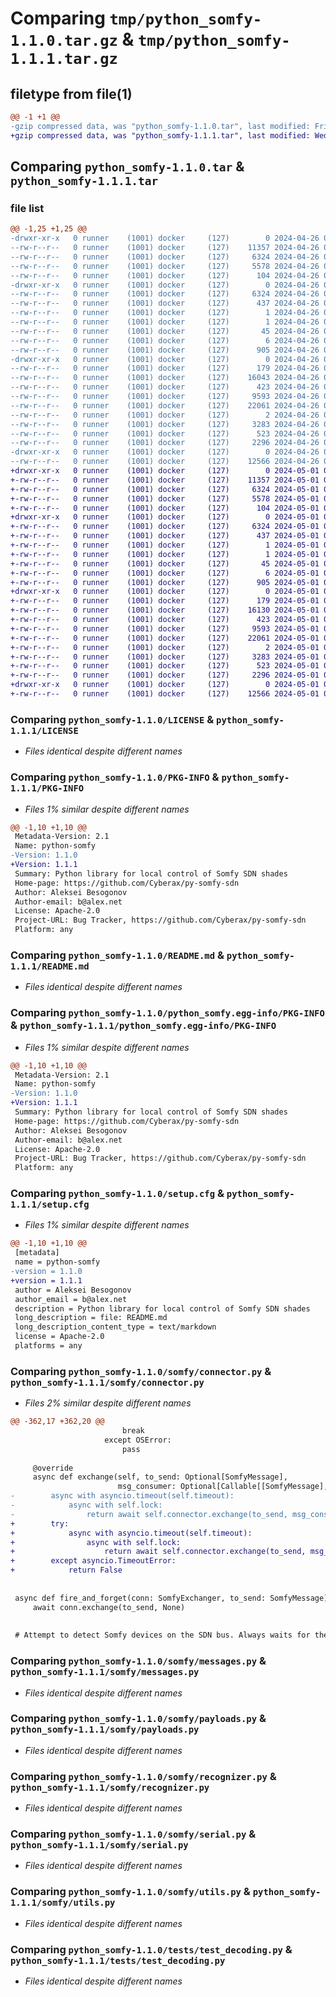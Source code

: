 # Comparing `tmp/python_somfy-1.1.0.tar.gz` & `tmp/python_somfy-1.1.1.tar.gz`

## filetype from file(1)

```diff
@@ -1 +1 @@
-gzip compressed data, was "python_somfy-1.1.0.tar", last modified: Fri Apr 26 04:05:13 2024, max compression
+gzip compressed data, was "python_somfy-1.1.1.tar", last modified: Wed May  1 04:56:42 2024, max compression
```

## Comparing `python_somfy-1.1.0.tar` & `python_somfy-1.1.1.tar`

### file list

```diff
@@ -1,25 +1,25 @@
-drwxr-xr-x   0 runner    (1001) docker     (127)        0 2024-04-26 04:05:13.252845 python_somfy-1.1.0/
--rw-r--r--   0 runner    (1001) docker     (127)    11357 2024-04-26 04:05:08.000000 python_somfy-1.1.0/LICENSE
--rw-r--r--   0 runner    (1001) docker     (127)     6324 2024-04-26 04:05:13.252845 python_somfy-1.1.0/PKG-INFO
--rw-r--r--   0 runner    (1001) docker     (127)     5578 2024-04-26 04:05:08.000000 python_somfy-1.1.0/README.md
--rw-r--r--   0 runner    (1001) docker     (127)      104 2024-04-26 04:05:08.000000 python_somfy-1.1.0/pyproject.toml
-drwxr-xr-x   0 runner    (1001) docker     (127)        0 2024-04-26 04:05:13.252845 python_somfy-1.1.0/python_somfy.egg-info/
--rw-r--r--   0 runner    (1001) docker     (127)     6324 2024-04-26 04:05:13.000000 python_somfy-1.1.0/python_somfy.egg-info/PKG-INFO
--rw-r--r--   0 runner    (1001) docker     (127)      437 2024-04-26 04:05:13.000000 python_somfy-1.1.0/python_somfy.egg-info/SOURCES.txt
--rw-r--r--   0 runner    (1001) docker     (127)        1 2024-04-26 04:05:13.000000 python_somfy-1.1.0/python_somfy.egg-info/dependency_links.txt
--rw-r--r--   0 runner    (1001) docker     (127)        1 2024-04-26 04:05:13.000000 python_somfy-1.1.0/python_somfy.egg-info/not-zip-safe
--rw-r--r--   0 runner    (1001) docker     (127)       45 2024-04-26 04:05:13.000000 python_somfy-1.1.0/python_somfy.egg-info/requires.txt
--rw-r--r--   0 runner    (1001) docker     (127)        6 2024-04-26 04:05:13.000000 python_somfy-1.1.0/python_somfy.egg-info/top_level.txt
--rw-r--r--   0 runner    (1001) docker     (127)      905 2024-04-26 04:05:13.252845 python_somfy-1.1.0/setup.cfg
-drwxr-xr-x   0 runner    (1001) docker     (127)        0 2024-04-26 04:05:13.248845 python_somfy-1.1.0/somfy/
--rw-r--r--   0 runner    (1001) docker     (127)      179 2024-04-26 04:05:08.000000 python_somfy-1.1.0/somfy/__init__.py
--rw-r--r--   0 runner    (1001) docker     (127)    16043 2024-04-26 04:05:08.000000 python_somfy-1.1.0/somfy/connector.py
--rw-r--r--   0 runner    (1001) docker     (127)      423 2024-04-26 04:05:08.000000 python_somfy-1.1.0/somfy/enumutils.py
--rw-r--r--   0 runner    (1001) docker     (127)     9593 2024-04-26 04:05:08.000000 python_somfy-1.1.0/somfy/messages.py
--rw-r--r--   0 runner    (1001) docker     (127)    22061 2024-04-26 04:05:08.000000 python_somfy-1.1.0/somfy/payloads.py
--rw-r--r--   0 runner    (1001) docker     (127)        2 2024-04-26 04:05:08.000000 python_somfy-1.1.0/somfy/py.typed
--rw-r--r--   0 runner    (1001) docker     (127)     3283 2024-04-26 04:05:08.000000 python_somfy-1.1.0/somfy/recognizer.py
--rw-r--r--   0 runner    (1001) docker     (127)      523 2024-04-26 04:05:08.000000 python_somfy-1.1.0/somfy/serial.py
--rw-r--r--   0 runner    (1001) docker     (127)     2296 2024-04-26 04:05:08.000000 python_somfy-1.1.0/somfy/utils.py
-drwxr-xr-x   0 runner    (1001) docker     (127)        0 2024-04-26 04:05:13.252845 python_somfy-1.1.0/tests/
--rw-r--r--   0 runner    (1001) docker     (127)    12566 2024-04-26 04:05:08.000000 python_somfy-1.1.0/tests/test_decoding.py
+drwxr-xr-x   0 runner    (1001) docker     (127)        0 2024-05-01 04:56:42.698436 python_somfy-1.1.1/
+-rw-r--r--   0 runner    (1001) docker     (127)    11357 2024-05-01 04:56:38.000000 python_somfy-1.1.1/LICENSE
+-rw-r--r--   0 runner    (1001) docker     (127)     6324 2024-05-01 04:56:42.698436 python_somfy-1.1.1/PKG-INFO
+-rw-r--r--   0 runner    (1001) docker     (127)     5578 2024-05-01 04:56:38.000000 python_somfy-1.1.1/README.md
+-rw-r--r--   0 runner    (1001) docker     (127)      104 2024-05-01 04:56:38.000000 python_somfy-1.1.1/pyproject.toml
+drwxr-xr-x   0 runner    (1001) docker     (127)        0 2024-05-01 04:56:42.694436 python_somfy-1.1.1/python_somfy.egg-info/
+-rw-r--r--   0 runner    (1001) docker     (127)     6324 2024-05-01 04:56:42.000000 python_somfy-1.1.1/python_somfy.egg-info/PKG-INFO
+-rw-r--r--   0 runner    (1001) docker     (127)      437 2024-05-01 04:56:42.000000 python_somfy-1.1.1/python_somfy.egg-info/SOURCES.txt
+-rw-r--r--   0 runner    (1001) docker     (127)        1 2024-05-01 04:56:42.000000 python_somfy-1.1.1/python_somfy.egg-info/dependency_links.txt
+-rw-r--r--   0 runner    (1001) docker     (127)        1 2024-05-01 04:56:42.000000 python_somfy-1.1.1/python_somfy.egg-info/not-zip-safe
+-rw-r--r--   0 runner    (1001) docker     (127)       45 2024-05-01 04:56:42.000000 python_somfy-1.1.1/python_somfy.egg-info/requires.txt
+-rw-r--r--   0 runner    (1001) docker     (127)        6 2024-05-01 04:56:42.000000 python_somfy-1.1.1/python_somfy.egg-info/top_level.txt
+-rw-r--r--   0 runner    (1001) docker     (127)      905 2024-05-01 04:56:42.698436 python_somfy-1.1.1/setup.cfg
+drwxr-xr-x   0 runner    (1001) docker     (127)        0 2024-05-01 04:56:42.694436 python_somfy-1.1.1/somfy/
+-rw-r--r--   0 runner    (1001) docker     (127)      179 2024-05-01 04:56:38.000000 python_somfy-1.1.1/somfy/__init__.py
+-rw-r--r--   0 runner    (1001) docker     (127)    16130 2024-05-01 04:56:38.000000 python_somfy-1.1.1/somfy/connector.py
+-rw-r--r--   0 runner    (1001) docker     (127)      423 2024-05-01 04:56:38.000000 python_somfy-1.1.1/somfy/enumutils.py
+-rw-r--r--   0 runner    (1001) docker     (127)     9593 2024-05-01 04:56:38.000000 python_somfy-1.1.1/somfy/messages.py
+-rw-r--r--   0 runner    (1001) docker     (127)    22061 2024-05-01 04:56:38.000000 python_somfy-1.1.1/somfy/payloads.py
+-rw-r--r--   0 runner    (1001) docker     (127)        2 2024-05-01 04:56:38.000000 python_somfy-1.1.1/somfy/py.typed
+-rw-r--r--   0 runner    (1001) docker     (127)     3283 2024-05-01 04:56:38.000000 python_somfy-1.1.1/somfy/recognizer.py
+-rw-r--r--   0 runner    (1001) docker     (127)      523 2024-05-01 04:56:38.000000 python_somfy-1.1.1/somfy/serial.py
+-rw-r--r--   0 runner    (1001) docker     (127)     2296 2024-05-01 04:56:38.000000 python_somfy-1.1.1/somfy/utils.py
+drwxr-xr-x   0 runner    (1001) docker     (127)        0 2024-05-01 04:56:42.694436 python_somfy-1.1.1/tests/
+-rw-r--r--   0 runner    (1001) docker     (127)    12566 2024-05-01 04:56:38.000000 python_somfy-1.1.1/tests/test_decoding.py
```

### Comparing `python_somfy-1.1.0/LICENSE` & `python_somfy-1.1.1/LICENSE`

 * *Files identical despite different names*

### Comparing `python_somfy-1.1.0/PKG-INFO` & `python_somfy-1.1.1/PKG-INFO`

 * *Files 1% similar despite different names*

```diff
@@ -1,10 +1,10 @@
 Metadata-Version: 2.1
 Name: python-somfy
-Version: 1.1.0
+Version: 1.1.1
 Summary: Python library for local control of Somfy SDN shades
 Home-page: https://github.com/Cyberax/py-somfy-sdn
 Author: Aleksei Besogonov
 Author-email: b@alex.net
 License: Apache-2.0
 Project-URL: Bug Tracker, https://github.com/Cyberax/py-somfy-sdn
 Platform: any
```

### Comparing `python_somfy-1.1.0/README.md` & `python_somfy-1.1.1/README.md`

 * *Files identical despite different names*

### Comparing `python_somfy-1.1.0/python_somfy.egg-info/PKG-INFO` & `python_somfy-1.1.1/python_somfy.egg-info/PKG-INFO`

 * *Files 1% similar despite different names*

```diff
@@ -1,10 +1,10 @@
 Metadata-Version: 2.1
 Name: python-somfy
-Version: 1.1.0
+Version: 1.1.1
 Summary: Python library for local control of Somfy SDN shades
 Home-page: https://github.com/Cyberax/py-somfy-sdn
 Author: Aleksei Besogonov
 Author-email: b@alex.net
 License: Apache-2.0
 Project-URL: Bug Tracker, https://github.com/Cyberax/py-somfy-sdn
 Platform: any
```

### Comparing `python_somfy-1.1.0/setup.cfg` & `python_somfy-1.1.1/setup.cfg`

 * *Files 1% similar despite different names*

```diff
@@ -1,10 +1,10 @@
 [metadata]
 name = python-somfy
-version = 1.1.0
+version = 1.1.1
 author = Aleksei Besogonov
 author_email = b@alex.net
 description = Python library for local control of Somfy SDN shades
 long_description = file: README.md
 long_description_content_type = text/markdown
 license = Apache-2.0
 platforms = any
```

### Comparing `python_somfy-1.1.0/somfy/connector.py` & `python_somfy-1.1.1/somfy/connector.py`

 * *Files 2% similar despite different names*

```diff
@@ -362,17 +362,20 @@
                         break
                     except OSError:
                         pass
 
     @override
     async def exchange(self, to_send: Optional[SomfyMessage],
                        msg_consumer: Optional[Callable[[SomfyMessage], bool]]) -> bool:
-        async with asyncio.timeout(self.timeout):
-            async with self.lock:
-                return await self.connector.exchange(to_send, msg_consumer)
+        try:
+            async with asyncio.timeout(self.timeout):
+                async with self.lock:
+                    return await self.connector.exchange(to_send, msg_consumer)
+        except asyncio.TimeoutError:
+            return False
 
 
 async def fire_and_forget(conn: SomfyExchanger, to_send: SomfyMessage):
     await conn.exchange(to_send, None)
 
 
 # Attempt to detect Somfy devices on the SDN bus. Always waits for the communication timeout
```

### Comparing `python_somfy-1.1.0/somfy/messages.py` & `python_somfy-1.1.1/somfy/messages.py`

 * *Files identical despite different names*

### Comparing `python_somfy-1.1.0/somfy/payloads.py` & `python_somfy-1.1.1/somfy/payloads.py`

 * *Files identical despite different names*

### Comparing `python_somfy-1.1.0/somfy/recognizer.py` & `python_somfy-1.1.1/somfy/recognizer.py`

 * *Files identical despite different names*

### Comparing `python_somfy-1.1.0/somfy/serial.py` & `python_somfy-1.1.1/somfy/serial.py`

 * *Files identical despite different names*

### Comparing `python_somfy-1.1.0/somfy/utils.py` & `python_somfy-1.1.1/somfy/utils.py`

 * *Files identical despite different names*

### Comparing `python_somfy-1.1.0/tests/test_decoding.py` & `python_somfy-1.1.1/tests/test_decoding.py`

 * *Files identical despite different names*

